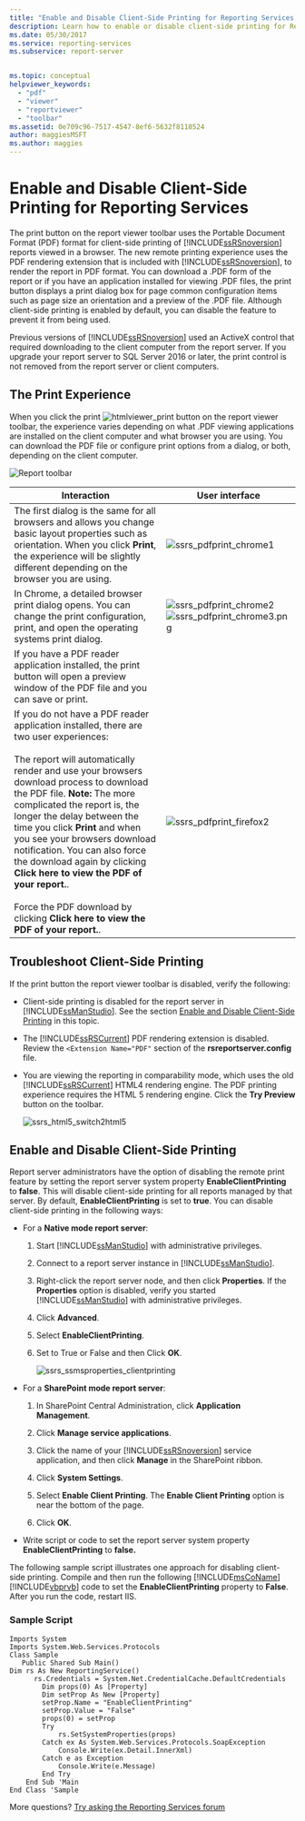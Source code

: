 ```yaml
---
title: "Enable and Disable Client-Side Printing for Reporting Services | Microsoft Docs"
description: Learn how to enable or disable client-side printing for Reporting Services reports viewed in a browser. Client-side printing uses PDF and is enabled by default.
ms.date: 05/30/2017
ms.service: reporting-services
ms.subservice: report-server


ms.topic: conceptual
helpviewer_keywords: 
  - "pdf"
  - "viewer"
  - "reportviewer"
  - "toolbar"
ms.assetid: 0e709c96-7517-4547-8ef6-5632f8118524
author: maggiesMSFT
ms.author: maggies
---
```


# Enable and Disable Client-Side Printing for Reporting Services

  The print button on the report viewer toolbar uses the Portable Document Format (PDF) format for client-side printing of [!INCLUDE[ssRSnoversion](../../includes/ssrsnoversion-md.md)] reports viewed in a browser. The new remote printing experience uses the PDF rendering extension that is included with [!INCLUDE[ssRSnoversion](../../includes/ssrsnoversion-md.md)], to render the report in PDF format. You can download a .PDF form of the report or if you have an application installed for viewing .PDF files, the print button displays a print dialog box for page common configuration items such as page size an orientation and a preview of the .PDF file. Although client-side printing is enabled by default, you can disable the feature to prevent it from being used.  
  
 Previous versions of [!INCLUDE[ssRSnoversion](../../includes/ssrsnoversion-md.md)] used an ActiveX control that required downloading to the client computer from the report server. If you upgrade your report server to SQL Server 2016 or later, the print control is not removed from the report server or client computers.  

##  <a name="bkmk_clientside_printexpereince"></a> The Print Experience  
 When you click the print ![htmlviewer_print](../../reporting-services/report-server/media/htmlviewer-print.png "htmlviewer_print") button on the report viewer toolbar, the experience varies depending on what  .PDF viewing applications are installed on the client computer and what browser you are using.   You can download the PDF file or configure print options from a dialog, or both, depending on the client computer.  
  
 ![Report toolbar](../../reporting-services/media/ssrs-htmlviewer-toolbar.png "Report toolbar")  
  
|Interaction|User interface|  
|-|-|  
|The first dialog is the same for all browsers and allows you change basic layout properties such as orientation. When you click **Print**, the experience will be slightly different depending on the browser you are using.|![ssrs_pdfprint_chrome1](../../reporting-services/report-server/media/ssrs-pdfprint-chrome1.png "ssrs_pdfprint_chrome1")|  
|In Chrome, a detailed browser print dialog opens.   You can change the print configuration,  print, and open the operating systems print dialog.|![ssrs_pdfprint_chrome2](../../reporting-services/report-server/media/ssrs-pdfprint-chrome2.png "ssrs_pdfprint_chrome2") ![ssrs_pdfprint_chrome3.png](../../reporting-services/report-server/media/ssrs-pdfprint-chrome3-png.png "ssrs_pdfprint_chrome3.png")|  
|If you have a PDF reader application installed, the print button will open a preview window of the PDF file and you can save or print.| |  
|If you do not have a PDF reader application installed, there are two user experiences:<br /><br /> The report will automatically render and use your browsers  download process to download the PDF file.   **Note:** The more complicated the report is, the longer the delay between the time you click **Print** and when you see your browsers download notification. You can also force the download again by clicking **Click here to view the PDF of your report.**.<br /><br /> Force the PDF download by clicking **Click here to view the PDF of your report.**.|![ssrs_pdfprint_firefox2](../../reporting-services/report-server/media/ssrs-pdfprint-firefox2.png "ssrs_pdfprint_firefox2")|  
  
##  <a name="bkmk_troubleshoot_clientsideprinting"></a> Troubleshoot Client-Side Printing  
 If the print button the report viewer toolbar is disabled, verify the following:  
  
-   Client-side printing is disabled for the report server in [!INCLUDE[ssManStudio](../../includes/ssmanstudio-md.md)]. See the section  [Enable and Disable Client-Side Printing](#bkmk_enable) in this topic.  
  
-   The [!INCLUDE[ssRSCurrent](../../includes/ssrscurrent-md.md)] PDF rendering extension is disabled. Review the `<Extension Name="PDF"` section of the **rsreportserver.config** file.  
  
-   You are viewing the reporting in comparability mode, which uses the old [!INCLUDE[ssRSCurrent](../../includes/ssrscurrent-md.md)] HTML4 rendering engine. The PDF printing experience requires the HTML 5 rendering engine.  Click the **Try Preview** button on the toolbar.  
  
     ![ssrs_html5_switch2html5](../../reporting-services/report-server/media/ssrs-html5-switch2html5.png "ssrs_html5_switch2html5")  
  
##  <a name="bkmk_enable"></a> Enable and Disable Client-Side Printing  
 Report server administrators have the option of disabling the remote print feature by setting the report server system property **EnableClientPrinting** to **false**. This will disable client-side printing for all reports managed by that server. By default, **EnableClientPrinting** is set to **true**. You can disable client-side printing in the following ways:  
  
-   For a **Native mode report server**:  
  
    1.  Start [!INCLUDE[ssManStudio](../../includes/ssmanstudio-md.md)] with administrative privileges.  
  
    2.  Connect to a report server instance in [!INCLUDE[ssManStudio](../../includes/ssmanstudio-md.md)].  
  
    3.  Right-click the report server node, and then click **Properties**. If the **Properties** option is disabled, verify you started [!INCLUDE[ssManStudio](../../includes/ssmanstudio-md.md)] with administrative privileges.  
  
    4.  Click **Advanced**.  
  
    5.  Select **EnableClientPrinting**.  
  
    6.  Set to True or False and then Click **OK**.  
  
         ![ssrs_ssmsproperties_clientprinting](../../reporting-services/report-server/media/ssrs-ssmsproperties-clientprinting.png "ssrs_ssmsproperties_clientprinting")  
  
-   For a **SharePoint mode report server**:  
  
    1.  In SharePoint Central Administration, click **Application Management**.  
  
    2.  Click **Manage service applications**.  
  
    3.  Click the name of your [!INCLUDE[ssRSnoversion](../../includes/ssrsnoversion-md.md)] service application, and then click **Manage** in the SharePoint ribbon.  
  
    4.  Click **System Settings**.  
  
    5.  Select **Enable Client Printing**. The **Enable Client Printing** option is near the bottom of the page.  
  
    6.  Click **OK**.  
  
-   Write script or code to set the report server system property **EnableClientPrinting** to **false.**  
  
 The following sample script illustrates one approach for disabling client-side printing. Compile and then run the following [!INCLUDE[msCoName](../../includes/msconame-md.md)] [!INCLUDE[vbprvb](../../includes/vbprvb-md.md)] code to set the **EnableClientPrinting** property to **False**. After you run the code, restart IIS.  
  
### Sample Script  
  
```  
Imports System  
Imports System.Web.Services.Protocols  
Class Sample  
   Public Shared Sub Main()  
Dim rs As New ReportingService()  
      rs.Credentials = System.Net.CredentialCache.DefaultCredentials  
        Dim props(0) As [Property]  
        Dim setProp As New [Property]  
        setProp.Name = "EnableClientPrinting"  
        setProp.Value = "False"   
        props(0) = setProp  
        Try  
            rs.SetSystemProperties(props)  
        Catch ex As System.Web.Services.Protocols.SoapException  
            Console.Write(ex.Detail.InnerXml)  
        Catch e as Exception  
            Console.Write(e.Message)  
        End Try  
    End Sub 'Main  
End Class 'Sample  
```

More questions? [Try asking the Reporting Services forum](https://go.microsoft.com/fwlink/?LinkId=620231)
